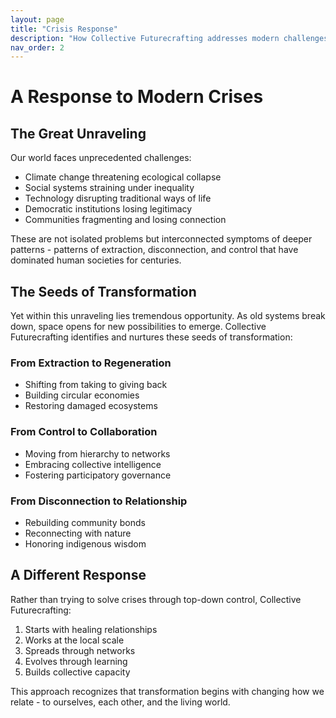 ```yaml
---
layout: page
title: "Crisis Response"
description: "How Collective Futurecrafting addresses modern challenges"
nav_order: 2
---
```


# A Response to Modern Crises

## The Great Unraveling

Our world faces unprecedented challenges:

- Climate change threatening ecological collapse
- Social systems straining under inequality
- Technology disrupting traditional ways of life
- Democratic institutions losing legitimacy
- Communities fragmenting and losing connection

These are not isolated problems but interconnected symptoms of deeper patterns - patterns of extraction, disconnection, and control that have dominated human societies for centuries.

## The Seeds of Transformation

Yet within this unraveling lies tremendous opportunity. As old systems break down, space opens for new possibilities to emerge. Collective Futurecrafting identifies and nurtures these seeds of transformation:

### From Extraction to Regeneration
- Shifting from taking to giving back
- Building circular economies
- Restoring damaged ecosystems

### From Control to Collaboration 
- Moving from hierarchy to networks
- Embracing collective intelligence
- Fostering participatory governance

### From Disconnection to Relationship
- Rebuilding community bonds
- Reconnecting with nature
- Honoring indigenous wisdom

## A Different Response

Rather than trying to solve crises through top-down control, Collective Futurecrafting:

1. Starts with healing relationships
2. Works at the local scale
3. Spreads through networks
4. Evolves through learning
5. Builds collective capacity

This approach recognizes that transformation begins with changing how we relate - to ourselves, each other, and the living world.
